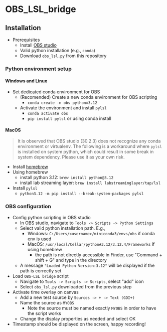 # OBS_LSL_bridge

## Installation

- Prerequisites
  - Install [OBS studio](https://obsproject.com/)
  - Valid python installation (e.g., `conda`)
  - Download `obs_lsl.py` from this repository


### Python environment setup

#### Windows and Linux

- Set dedicated conda environment for OBS
  - (Recomended) Create a new conda environment for OBS scripting
    - `conda create -n obs python=3.12`
  - Activate the environment and install `pylsl`
    - `conda activate obs`
    - `pip install pylsl` or using conda install

#### MacOS

> It is observed that OBS studio (30.2.3) does not recognize any conda environment or virtualenv. The following is a workaround where `pylsl` is installed on system python, which could result in some break in system dependency. Please use it as your own risk.

- Install [homebrew](https://brew.sh/)
- Using homebrew
  - install python 3.12: `brew install python@3.12`
  - install lab streaming layer: `brew install labstreaminglayer/tap/lsl`
- Install `pylsl`
  - `python3.12 -m pip install --break-system-packages pylsl`

### OBS configuration

- Config python scripting in OBS studio 
  - In OBS studio, navigate to `Tools -> Scripts -> Python Settings`
  - Select valid python installation path. E.g.,
    - Windows: `C:/Users/<username>/miniconda3/envs/obs` if conda env is used
    - MacOS: `/usr/local/Cellar/python#3.12/3.12.4/Frameworks` if using homebrew
      - the path is not directly accessible in Finder, use "Command + shift + G" and type in the directory
  - A message `"Loaded Python Version:3.12"` will be displayed if the path is correctly set
- Load `OBS-LSL bridge` script
  - Navigate to `Tools -> Scripts -> Scripts`, select "add" icon
  - Select `obs_lsl.py` downloaded from the previous step
- Activate time overlay on canvas
  - Add a new test source by `Sources -> + -> Text (GDI+)`
  - Name the source as `MYOBS`
    - Note the source must be named exactly `MYOBS` in order to have the script works
  - Change the display properties as needed and select OK
- Timestamp should be displayed on the screen, happy recording!

